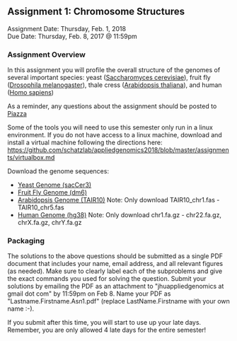 ## Assignment 1: Chromosome Structures
Assignment Date: Thursday, Feb. 1, 2018 <br>
Due Date: Thursday, Feb. 8, 2017 @ 11:59pm <br>

### Assignment Overview

In this assignment you will profile the overall structure of the genomes of several important species: 
yeast ([Saccharomyces cerevisiae](https://en.wikipedia.org/wiki/Saccharomyces_cerevisiae)), 
fruit fly ([Drosophila melanogaster](https://en.wikipedia.org/wiki/Drosophila_melanogaster)), 
thale cress ([Arabidopsis thaliana](https://en.wikipedia.org/wiki/Arabidopsis_thaliana)),
and human ([Homo sapiens](https://en.wikipedia.org/wiki/Homo_sapiens))

As a reminder, any questions about the assignment should be posted to [Piazza](https://piazza.com/jhu/spring2017/600649/home)

Some of the tools you will need to use this semester only run in a linux environment. If you do not have access to a linux machine, download and install a virtual machine following the directions here: https://github.com/schatzlab/appliedgenomics2018/blob/master/assignments/virtualbox.md


Download the genome sequences:

- [Yeast Genome (sacCer3)](http://hgdownload.cse.ucsc.edu/goldenPath/sacCer3/bigZips/chromFa.tar.gz)
- [Fruit Fly Genome (dm6)](http://hgdownload.cse.ucsc.edu/goldenPath/dm6/bigZips/dm6.fa.gz)
- [Arabidopsis Genome (TAIR10)](http://bit.ly/2GsXBsb) Note: Only download TAIR10_chr1.fas - TAIR10_chr5.fas
- [Human Genome (hg38)](http://hgdownload.soe.ucsc.edu/goldenPath/hg38/bigZips/hg38.fa.gz) Note: Only download chr1.fa.gz - chr22.fa.gz, chrX.fa.gz, chrY.fa.gz




### Packaging

The solutions to the above questions should be submitted as a single PDF document that includes your name, email address, and 
all relevant figures (as needed). Make sure to clearly label each of the subproblems and give the exact commands you used for 
solving the question. Submit your solutions by emailing the PDF as an attachment to "jhuappliedgenomics at gmail dot com" 
by 11:59pm on Feb 8. Name your PDF as "Lastname.Firstname.Asn1.pdf" (replace LastName.Firstname with your own name :-). 

If you submit after this time, you will start to use up your late days. Remember, you are only allowed 4 late days for the entire semester!




